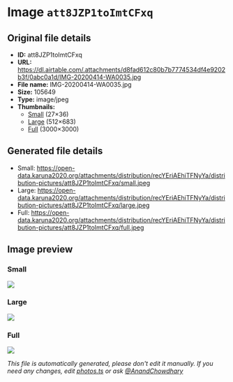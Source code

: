 # Image `att8JZP1toImtCFxq`

## Original file details

- **ID:** att8JZP1toImtCFxq
- **URL:** https://dl.airtable.com/.attachments/d8fad612c80b7b7774534df4e9202b3f/0abc0a1d/IMG-20200414-WA0035.jpg
- **File name:** IMG-20200414-WA0035.jpg
- **Size:** 105649
- **Type:** image/jpeg
- **Thumbnails:**
  - [Small](https://dl.airtable.com/.attachmentThumbnails/bdc9bde6c329db851620bef93ab4b5db/3b80cfac) (27×36)
  - [Large](https://dl.airtable.com/.attachmentThumbnails/951051c4495fce18684e08d0cac3350a/d74c74e9) (512×683)
  - [Full](https://dl.airtable.com/.attachmentThumbnails/70058fd7bc3ca014b8537d03afd8aafc/abfb99b4) (3000×3000)

## Generated file details

- Small: https://open-data.karuna2020.org/attachments/distribution/recYEriAEhiTFNyYa/distribution-pictures/att8JZP1toImtCFxq/small.jpeg
- Large: https://open-data.karuna2020.org/attachments/distribution/recYEriAEhiTFNyYa/distribution-pictures/att8JZP1toImtCFxq/large.jpeg
- Full: https://open-data.karuna2020.org/attachments/distribution/recYEriAEhiTFNyYa/distribution-pictures/att8JZP1toImtCFxq/full.jpeg

## Image preview

### Small

![](https://open-data.karuna2020.org/attachments/distribution/recYEriAEhiTFNyYa/distribution-pictures/att8JZP1toImtCFxq/small.jpeg)

### Large

![](https://open-data.karuna2020.org/attachments/distribution/recYEriAEhiTFNyYa/distribution-pictures/att8JZP1toImtCFxq/large.jpeg)

### Full

![](https://open-data.karuna2020.org/attachments/distribution/recYEriAEhiTFNyYa/distribution-pictures/att8JZP1toImtCFxq/full.jpeg)

_This file is automatically generated, please don't edit it manually. If you need any changes, edit [photos.ts](/photos.ts) or ask [@AnandChowdhary](https://github.com/AnandChowdhary)_
